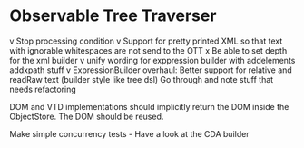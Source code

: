 # Observable Tree Traverser

v Stop processing condition
v Support for pretty printed XML so that text with ignorable whitespaces are not send to the OTT
x Be able to set depth for the xml builder
v unify wording for exppression builder with addelements addxpath stuff 
v ExpressionBuilder overhaul: Better support for relative and readRaw text (builder style like tree dsl)
Go through and note stuff that needs refactoring

DOM and VTD implementations should implicitly return the DOM inside the ObjectStore. The DOM should be reused.

Make simple concurrency tests - Have a look at the CDA builder
